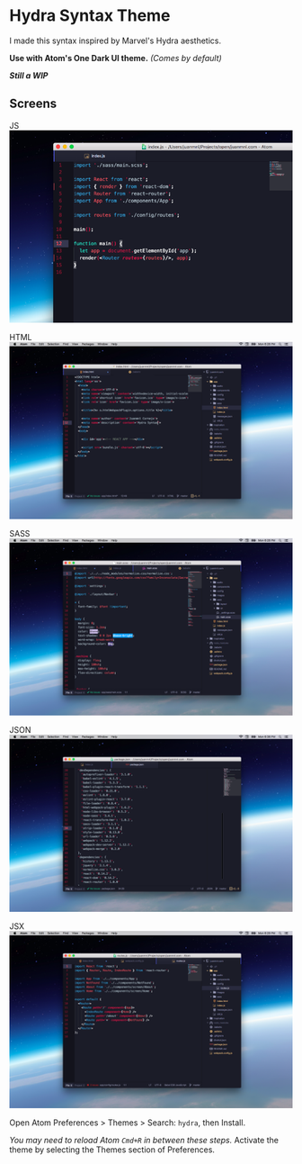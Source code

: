 # Hydra Syntax Theme

I made this syntax inspired by Marvel's Hydra aesthetics.

**Use with Atom's One Dark UI theme.** *(Comes by default)*

***Still a WIP***

## Screens

JS
![Hydra-syntax screenshot](https://raw.githubusercontent.com/juanmnl/hydra-theme/master/screenshot.png)

HTML
![Hydra-syntax screenshot](https://raw.githubusercontent.com/juanmnl/hydra-theme/master/html.png)

SASS
![Hydra-syntax screenshot](https://raw.githubusercontent.com/juanmnl/hydra-theme/master/sass.png)

JSON
![Hydra-syntax screenshot](https://raw.githubusercontent.com/juanmnl/hydra-theme/master/json.png)

JSX
![Hydra-syntax screenshot](https://raw.githubusercontent.com/juanmnl/hydra-theme/master/jsx.png)

Open Atom Preferences > Themes > Search: `hydra`,
then Install.

*You may need to reload Atom `Cmd+R` in between these steps.*
Activate the theme by selecting the Themes section of Preferences.
